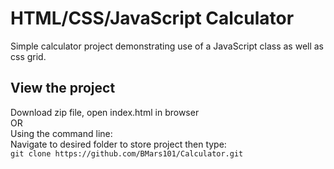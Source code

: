 # HTML/CSS/JavaScript Calculator
Simple calculator project demonstrating use of a JavaScript class 
as well as css grid.

## View the project
Download zip file, open index.html in browser <br>
OR <br>
Using the command line: <br>
Navigate to desired folder to store project
then type: <br>
 `git clone https://github.com/BMars101/Calculator.git`

